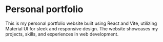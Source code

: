 # Personal portfolio
This is my personal portfolio website built using React and Vite, utilizing Material UI for sleek and responsive design. The website showcases my projects, skills, and experiences in web development.
